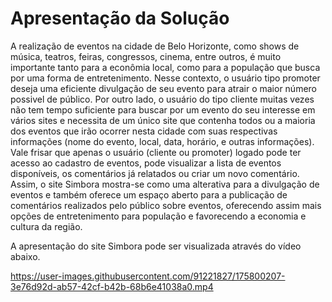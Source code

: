 # Apresentação da Solução

A realização de eventos na cidade de Belo Horizonte, como shows de música, teatros, feiras, congressos, cinema, entre outros, é muito importante tanto para a econômia local, como para a população que busca por uma forma de entretenimento. Nesse contexto, o usuário tipo promoter deseja uma eficiente divulgação de seu evento para atrair o maior número possivel de público. Por outro lado, o usuário do tipo cliente muitas vezes não tem tempo suficiente para buscar por um evento do seu interesse em vários sites e necessita de um único site que contenha todos ou a maioria dos eventos que irão ocorrer nesta cidade com suas respectivas informações (nome do evento, local, data, horário, e outras informações). Vale frisar que apenas o usuário (cliente ou promoter) logado pode ter acesso ao cadastro de eventos, pode visualizar a lista de eventos disponíveis, os comentários já relatados ou criar um novo comentário. Assim, o site Simbora mostra-se como uma alterativa para a divulgação de eventos e também oferece um espaço aberto para a publicação de comentários realizados pelo público sobre eventos, oferecendo assim mais opções de entretenimento para população e favorecendo a economia e cultura da região. 


A apresentação do site Simbora pode ser visualizada através do vídeo abaixo.
  
https://user-images.githubusercontent.com/91221827/175800207-3e76d92d-ab57-42cf-b42b-68b6e41038a0.mp4

 










